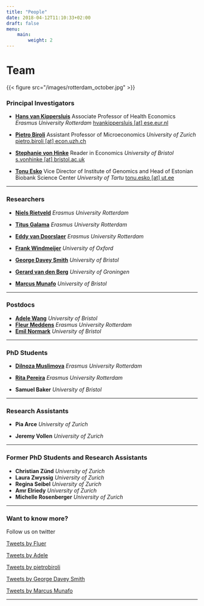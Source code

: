 ```yaml
---
title: "People"
date: 2018-04-12T11:10:33+02:00
draft: false
menu:
    main:
        weight: 2
---
```


# Team

{{< figure src="/images/rotterdam_october.jpg" >}}

### Principal Investigators

* **[Hans van Kippersluis](https://sites.google.com/site/hansvankippersluis/)**
   Associate Professor of Health Economics
   *Erasmus University Rotterdam*
   [hvankippersluis [at] ese.eur.nl](mailto:hvankippersluis@ese.eur.nl)

* **[Pietro Biroli](https://sites.google.com/site/pietrobiroli/home)**
   Assistant Professor of Microeconomics
   *University of Zurich*
   [pietro.biroli [at] econ.uzh.ch](mailto:pietro.biroli@econ.uzh.ch)

* **[Stephanie von Hinke](https://stephanievonhinke.wordpress.com)**
   Reader in Economics
   *University of Bristol*
   [s.vonhinke [at] bristol.ac.uk](mailto:s.vonhinke@bristol.ac.uk)

* **[Tonu Esko](https://www.ut.ee/en/tonu-esko)**
   Vice Director of Institute of Genomics and Head of Estonian Biobank Science Center
   *University of Tartu*
   [tonu.esko [at] ut.ee](mailto:tonu.esko@ut.ee)

***

### Researchers
* **[Niels Rietveld](https://www.erim.eur.nl/people/niels-rietveld/)**
   *Erasmus University Rotterdam*

* **[Titus Galama](https://scholar.google.com/citations?user=NJbz27cAAAAJ&hl=en)**
   *Erasmus University Rotterdam*

* **[Eddy van Doorslaer](https://www.eur.nl/people/eddy-van-doorslaer)**
   *Erasmus University Rotterdam*

* **[Frank Windmeijer](https://scholar.google.com/citations?hl=en&user=STAbnZAAAAAJ)**
   *University of Oxford*

* **[George Davey Smith](https://scholar.google.com/citations?hl=en&user=rJliK1UAAAAJ)**
   *University of Bristol*

* **[Gerard van den Berg](https://scholar.google.com/citations?user=XxeSeH0AAAAJ&hl=en)**
   *University of Groningen*

* **[Marcus Munafo](http://www.bristol.ac.uk/expsych/people/marcus-r-munafo/)**
   *University of Bristol*

***

### Postdocs
* **[Adele Wang](https://orcid.org/0000-0002-7961-8027)**
   *University of Bristol*
* **[Fleur Meddens](https://scholar.google.com/citations?user=00FnsoEAAAAJ&hl=en)**
   *Erasmus University Rotterdam*
* **[Emil Normark](http://emilnormark.dk/)**
   *University of Bristol*

***

### PhD Students
* **[Dilnoza Muslimova](https://www.tinbergen.nl/person/1750/dilnoza-muslimova)**
   *Erasmus University Rotterdam*

* **[Rita Pereira](https://www.ritadiaspereira.com/)**
   *Erasmus University Rotterdam*

* **Samuel Baker**
   *University of Bristol*

***

### Research Assistants
* **Pia Arce**
   *University of Zurich*

* **Jeremy Vollen**
   *University of Zurich*


***

### Former PhD Students and Research Assistants

* **Christian Zünd**
   *University of Zurich*
* **Laura Zwyssig**
   *University of Zurich*
* **Regina Seibel**
   *University of Zurich*
* **Amr Elriedy**
   *University of Zurich*
* **Michelle Rosenberger**
   *University of Zurich*

***

### Want to know more?
Follow us on twitter

<a class="twitter-timeline" href="https://twitter.com/fleurmeddens?ref_src=twsrc%5Etfw">Tweets by Fluer</a> <script async src="https://platform.twitter.com/widgets.js" charset="utf-8"></script>

<a class="twitter-timeline" href="https://twitter.com/adele_wang_?ref_src=twsrc%5Etfw">Tweets by Adele</a> <script async src="https://platform.twitter.com/widgets.js" charset="utf-8"></script>

<a class="twitter-timeline" href="https://twitter.com/pietrobiroli?ref_src=twsrc%5Etfw">Tweets by pietrobiroli</a> <script async src="https://platform.twitter.com/widgets.js" charset="utf-8"></script>

<a class="twitter-timeline" href="https://twitter.com/mendel_random?ref_src=twsrc%5Etfw">Tweets by George Davey Smith</a> <script async src="https://platform.twitter.com/widgets.js" charset="utf-8"></script>

<a class="twitter-timeline" href="https://twitter.com/MarcusMunafo?ref_src=twsrc%5Etfw">Tweets by Marcus Munafo</a> <script async src="https://platform.twitter.com/widgets.js" charset="utf-8"></script>

***
